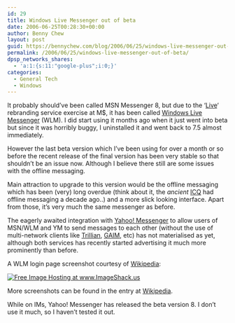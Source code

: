 ```yaml
---
id: 29
title: Windows Live Messenger out of beta
date: 2006-06-25T00:28:30+00:00
author: Benny Chew
layout: post
guid: https://bennychew.com/blog/2006/06/25/windows-live-messenger-out-of-beta/
permalink: /2006/06/25/windows-live-messenger-out-of-beta/
dpsp_networks_shares:
  - 'a:1:{s:11:"google-plus";i:0;}'
categories:
  - General Tech
  - Windows
---
```

It probably should&#8217;ve been called MSN Messenger 8, but due to the &#8216;<a target="_blank" href="http://ideas.live.com/">Live</a>&#8216; rebranding service exercise at M$, it has been called <a target="_blank" href="http://get.live.com/messenger/overview">Windows Live Messenger</a> (WLM). I did start using it months ago when it just went into beta but since it was horribly buggy, I uninstalled it and went back to 7.5 almost immediately.

However the last beta version which I&#8217;ve been using for over a month or so before the recent release of the final version has been very stable so that shouldn&#8217;t be an issue now. Although I believe there still are some issues with the offline messaging.

Main attraction to upgrade to this version would be the offline messaging which has been (very) long overdue (think about it, the _ancient_ <a target="_blank" href="http://www.icq.com/">ICQ</a> had offline messaging a decade ago..) and a more slick looking interface. Apart from those, it&#8217;s very much the same messenger as before.

The eagerly awaited integration with <a target="_blank" href="http://messenger.yahoo.com/">Yahoo! Messenger</a> to allow users of MSN/WLM and YM to send messages to each other (without the use of multi-network clients like <a target="_blank" href="http://www.trillian.cc/">Trillian</a>, <a target="_blank" href="http://gaim.sourceforge.net/">GAIM</a>, etc) has not materialised as yet, although both services has recently started advertising it much more prominently than before.

A WLM login page screenshot courtesy of <a target="_blank" href="http://en.wikipedia.org/wiki/Windows_Live_Messenger">Wikipedia</a>:
  
<a target="_blank" href="http://img134.imageshack.us/my.php?image=wlm80787final3sh.jpg"><img border="0" alt="Free Image Hosting at www.ImageShack.us" src="http://img134.imageshack.us/img134/4871/wlm80787final3sh.th.jpg" /></a>

More screenshots can be found in the entry at <a target="_blank" href="http://en.wikipedia.org/wiki/Windows_Live_Messenger">Wikipedia</a>.

While on IMs, Yahoo! Messenger has released the beta version 8. I don&#8217;t use it much, so I haven&#8217;t tested it out.